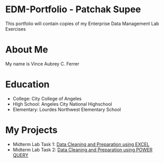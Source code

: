 # EDM-Portfolio - Patchak Supee
This portfolio will contain copies of my Enterprise Data Management Lab Exercises
# About Me
My name is Vince Aubrey C. Ferrer
# Education
- College: City College of Angeles
- HIgh School: Angeles City National Highschool
- Elementary: Lourdes Northwest Elementary School
# My Projects
- Midterm Lab Task 1: [Data Cleaning and Preparation using EXCEL](Midterm%20Task%201/README.md)
- Midterm Lab Task 2: [Data Cleaning and Preparation using POWER QUERY](https://arshpatchak.github.io/testCodes/)
